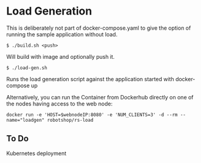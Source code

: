 # Load Generation

This is deliberately not part of docker-compose.yaml to give the option of running the sample application without load.

    $ ./build.sh <push>

Will build with image and optionally push it.

    $ ./load-gen.sh

Runs the load generation script against the application started with docker-compose up

Alternatively, you can run the Container from Dockerhub directly on one of the nodes having access to the web node:

`docker run -e 'HOST=$webnodeIP:8080' -e 'NUM_CLIENTS=3' -d --rm --name="loadgen" robotshop/rs-load`

## To Do

Kubernetes deployment
